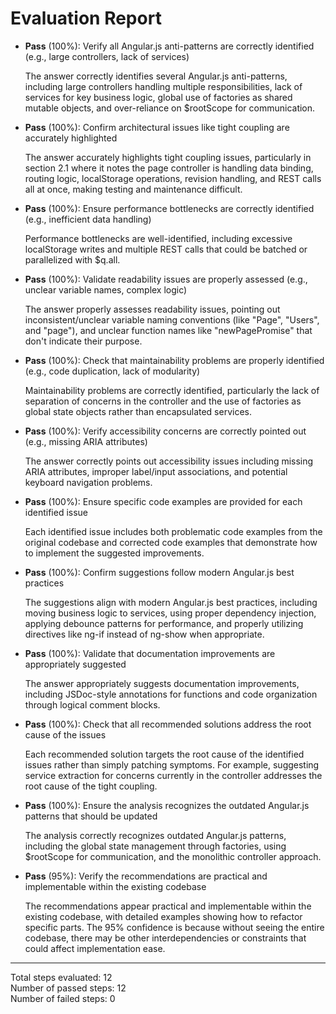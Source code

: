 # Evaluation Report

- **Pass** (100%): Verify all Angular.js anti-patterns are correctly identified (e.g., large controllers, lack of services)
  
  The answer correctly identifies several Angular.js anti-patterns, including large controllers handling multiple responsibilities, lack of services for key business logic, global use of factories as shared mutable objects, and over-reliance on $rootScope for communication.

- **Pass** (100%): Confirm architectural issues like tight coupling are accurately highlighted
  
  The answer accurately highlights tight coupling issues, particularly in section 2.1 where it notes the page controller is handling data binding, routing logic, localStorage operations, revision handling, and REST calls all at once, making testing and maintenance difficult.

- **Pass** (100%): Ensure performance bottlenecks are correctly identified (e.g., inefficient data handling)
  
  Performance bottlenecks are well-identified, including excessive localStorage writes and multiple REST calls that could be batched or parallelized with $q.all.

- **Pass** (100%): Validate readability issues are properly assessed (e.g., unclear variable names, complex logic)
  
  The answer properly assesses readability issues, pointing out inconsistent/unclear variable naming conventions (like "Page", "Users", and "page"), and unclear function names like "newPagePromise" that don't indicate their purpose.

- **Pass** (100%): Check that maintainability problems are properly identified (e.g., code duplication, lack of modularity)
  
  Maintainability problems are correctly identified, particularly the lack of separation of concerns in the controller and the use of factories as global state objects rather than encapsulated services.

- **Pass** (100%): Verify accessibility concerns are correctly pointed out (e.g., missing ARIA attributes)
  
  The answer correctly points out accessibility issues including missing ARIA attributes, improper label/input associations, and potential keyboard navigation problems.

- **Pass** (100%): Ensure specific code examples are provided for each identified issue
  
  Each identified issue includes both problematic code examples from the original codebase and corrected code examples that demonstrate how to implement the suggested improvements.

- **Pass** (100%): Confirm suggestions follow modern Angular.js best practices
  
  The suggestions align with modern Angular.js best practices, including moving business logic to services, using proper dependency injection, applying debounce patterns for performance, and properly utilizing directives like ng-if instead of ng-show when appropriate.

- **Pass** (100%): Validate that documentation improvements are appropriately suggested
  
  The answer appropriately suggests documentation improvements, including JSDoc-style annotations for functions and code organization through logical comment blocks.

- **Pass** (100%): Check that all recommended solutions address the root cause of the issues
  
  Each recommended solution targets the root cause of the identified issues rather than simply patching symptoms. For example, suggesting service extraction for concerns currently in the controller addresses the root cause of the tight coupling.

- **Pass** (100%): Ensure the analysis recognizes the outdated Angular.js patterns that should be updated
  
  The analysis correctly recognizes outdated Angular.js patterns, including the global state management through factories, using $rootScope for communication, and the monolithic controller approach.

- **Pass** (95%): Verify the recommendations are practical and implementable within the existing codebase
  
  The recommendations appear practical and implementable within the existing codebase, with detailed examples showing how to refactor specific parts. The 95% confidence is because without seeing the entire codebase, there may be other interdependencies or constraints that could affect implementation ease.

---

Total steps evaluated: 12  
Number of passed steps: 12  
Number of failed steps: 0
